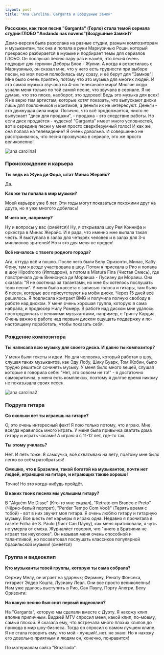 ```yaml
---
layout: post
title: "Ana Carolina. Garganta и Воздушные Замки"
---
```


**Расскажи, как твоя песня "Garganta" (Горло) стала темой сериала студии ГЛОБО "Andando nas nuvens"(Воздушные Замки)?**

Демо-версия была разослана на разные студии, разным композиторам и музыкантам, так она и попала в руки Мариузинью Роши, который прекрасно разбирается в музыке и подбирает темы для сериалов ГЛОБО. Он послушал песню пару раз и нашёл, что песня очень подходит для героини Деборы Блок - Жулии. А когда я встретилась с Мариузинью, он сказал мне, что у него есть трудности при выборе песен, но моя песня полюбилась ему сразу, и её берут для "Замков"! Мне было очень приятно, потому что это музыка для многих людей. И эта самая музыка звучала на 4-ом телеканале мира! Многие люди узнали меня только по той самой песне, что звучала в сериале. Я не думаю, что это плохо, наоборот, это здорово! Ведь это музыка для всех! Я не верю тем артистам, которые хотят показать, что выпускают диски лишь для поклонников и критиков, а деньги их не интересуют. Деньги - это движущая сила мира. Логично, что всё продолжается, никто не выпускает "диск для продажи", - продажа - это следствие работы. Но если диск продаётся - чудесно! "Garganta" имеет много условностей, вот в середине песни у меня просто сверхбезумный голос! И как же она попала на телевидение? Я очень довольна. И совершенно не расстраиваюсь, что песня прозвучала в сериале, это же просто великолепно!

![ana carolina1](http://br-music.victor3d.com.br/img/artist/ana-carolina/big/foto1.jpg)

### Происхождение и карьера

**Ты ведь из Жуиз ди Фора, штат Минас Жерайс?**

Да.

**Как же ты попала в мир музыки?**

Моей карьере уже 6 лет. Эти годы могут показаться похожими друг на друга, но я уже многого добилась!

**И чего же, например?**

Ну и вопросы у вас (смеётся)! Ну, я открывала шоу Рея Коннифа и оркестра в Минас Жерайс. И я рада, что именно мне выпала такая честь. Я выступала в залах для четырёх человек и в залах для 3-х миллионов зрителей! Но и это для меня не предел!

**Всё началось с твоего родного города?**

Ага, оттуда всё и пошло. После него были Белу Оризонти, Минас, Кабу Фриу, там я везде участвовала в шоу. Потом я приехала в Рио и попала в шоу Hipodromo (Ипподром), а потом в Mistura Fina (Чистая Смесь), где повстречала дочь Винисиуса ди Мораиша - Лусиану ди Мораиш. Она сказала: "Я не охотница за талантами, но мне бы хотелось послушать твои песни". У меня была кассета с записью голоса и гитары, там было 6 песен, которые все присутствуют на моём диске. Через 15 дней всё решилось. Я подписала контракт BMG и получила полную свободу в работе над диском. У меня очень хорошая группа, которую я сама набрала, и продюсер Нилу Ромеру. В работе над диском мне удалось посотрудничать с великими музыкантами, например, с Грингу Кардиа. Очень важно в работе над первым диском ощущать поддержку и по-настоящему поработать, чтобы показать себя.

### Рождение композитора

**Ты написала всю музыку для своего диска. И давно ты композитор?**

У меня были тексты и идеи. Но для человека, который работал в шоу, слушая таких музыкантов, как Эду Лобу, Шику Буарк, Том Жобин, было трудно решиться сочинять музыку. У меня было много вещей, слушая которые я говорила себе: "Нет, это совсем не то!" - я достаточно самокритична, у меня есть комплексы, поэтому я долгое время никому не показывала своих песен.

![ana carolina2](http://br-music.victor3d.com.br/img/artist/ana-carolina/big/foto2.jpg)

### Подруга гитара

**Со скольки лет ты играешь на гитаре?**

О, это очень интересный факт! Я пою только потому, что играю. Мне всегда нравилось много играть. У меня была привычка хватать дома гитару и играть часами! А играю я с 11-12 лет, где-то так.

**Ты этому училась?**

Нет. И петь тоже. Я самоучка, всё схватываю на лету, поэтому мне было легко во всём разобраться!

**Смешно, что в Бразилии, такой богатой на музыкантов, почти нет людей, играющих на гитаре, и играющих также хорошо!**

Точно! Но это когда-нибудь пройдёт.

**В каких твоих песнях мы услышим гитару?**

В "Alguém Me Disse" (Кто-то мне сказал), "Retrato em Branco e Preto" (Чёрно-белый портрет), "Perder Tempo Com Você" (Терять время с тобой) - вот в них звучит моя гитара. Я очень люблю гитару и гитарную музыку. Все шесть лет карьеры я играю одна. Недавно я прочитала в газете Folha de S. Paulo (Лист Сан Паулу), как меня критиковали, я чуть не умерла от смеха. Журналист говорил, что "никто в Бразилии не играет так неуклюже". Он называл меня очень способной и талантливой, но посоветовал послушать классиков популярной бразильской музыки! (смеётся)

### Группа и видеоклип

**Кто музыканты твоей группы, которую ты сама собрала?**

Сержиу Мелу, он играет на ударных; Фирмину, Ренату Фонсека, гитарист Элдер Кошта, Лусиану Леал. Они все просто великолепны! Нам уже удалось выступить в Рио, Сан Паулу, Порту Алегри, Белу Оризонти:

**На какую песню был снят первый видеоклип?**

На "Garganta", которую мы сделали вместе с Дуэту. Я нахожу клип вполне приличным. Виджей MTV спросил меня, какой клип, по-моему, самый плохой. Я сказала ему, что встречала много плохих клипов до прихода в мир шоу-бизнеса. Тогда он спросил о самом лучшем клипе. Я не стала говорить ему, что мой - лучший!..нет..не знаю: Но я нахожу его довольно приятным и людям он, конечно, понравится!

По материалам сайта "Braziliada".